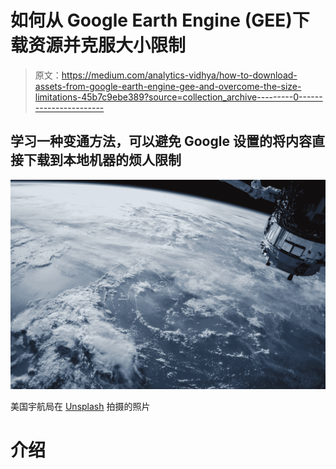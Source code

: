 # 如何从 Google Earth Engine (GEE)下载资源并克服大小限制

> 原文：<https://medium.com/analytics-vidhya/how-to-download-assets-from-google-earth-engine-gee-and-overcome-the-size-limitations-45b7c9ebe389?source=collection_archive---------0----------------------->

## 学习一种变通方法，可以避免 Google 设置的将内容直接下载到本地机器的烦人限制

![](img/62b055d2013429bd3cebea9235167c35.png)

美国宇航局在 [Unsplash](https://unsplash.com?utm_source=medium&utm_medium=referral) 拍摄的照片

# 介绍
